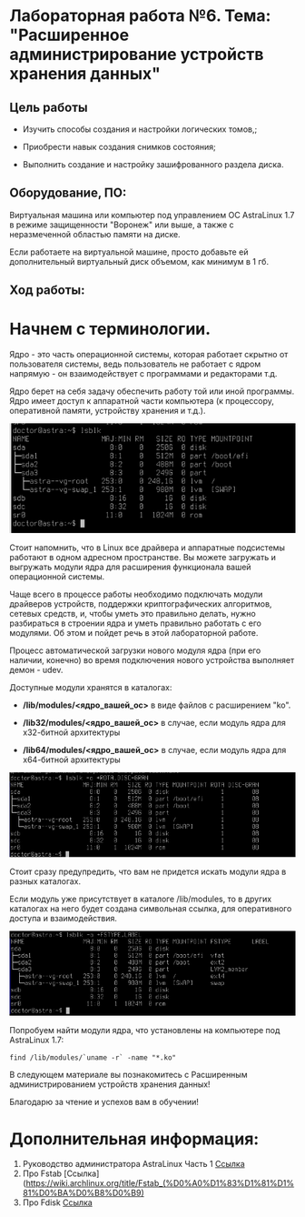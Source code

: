 # Лабораторная работа №6. Тема: "Расширенное администрирование устройств хранения данных"

Цель работы
----------
- Изучить способы cоздания и настройки логических томов,;

- Приобрести навык создания снимков состояния;

- Выполнить создание и настройку зашифрованного раздела диска.

Оборудование, ПО:
----------

Виртуальная машина или компьютер под управлением ОС AstraLinux 1.7 в режиме защищенности "Воронеж" или выше, а также с неразмеченной областью памяти на диске.

Если работаете на виртуальной машине, просто добавьте ей дополнительный виртуальный диск объемом, как минимум в 1 гб.


Ход работы:
----------

# Начнем с терминологии.

Ядро - это часть операционной системы, которая работает скрытно от пользователя системы, ведь пользователь не работает с ядром напрямую - он взаимодействует с программами и редакторами т.д.

Ядро берет на себя задачу обеспечить работу той или иной программы. Ядро имеет доступ к аппаратной части компьютера (к процессору, оперативной памяти, устройству хранения и т.д.).


![Картинка](./Screen1.png)

Стоит напомнить, что в Linux все драйвера и аппаратные подсистемы работают в одном адресном пространстве. Вы можете загружать и выгружать модули ядра для расширения функционала вашей операционной системы.

Чаще всего в процессе работы необходимо подключать модули драйверов устройств, поддержки криптографических алгоритмов, сетевых средств, и, чтобы уметь это правильно делать, нужно разбираться в строении ядра и уметь правильно работать с его модулями. Об этом и пойдет речь в этой лабораторной работе.

Процесс автоматической загрузки нового модуля ядра (при его наличии, конечно) во время подключения нового устройства выполняет демон - udev.

Доступные модули хранятся в каталогах:


-  **/lib/modules/<ядро_вашей_ос>** в виде файлов с расширением "ko".

-  **/lib32/modules/<ядро_вашей_ос>** в случае, если модуль ядра для х32-битной архитектуры

-  **/lib64/modules/<ядро_вашей_ос>** в случае, если модуль ядра для х64-битной архитектуры

![Картинка](./Screen2.png)

Стоит сразу предупредить, что вам не придется искать модули ядра в разных каталогах.

Если модуль уже присутствует в каталоге /lib/modules, то в других каталогах на него будет создана символьная ссылка, для оперативного доступа и взаимодействия.

![Картинка](./Screen3.png)

Попробуем найти модули ядра, что установлены на компьютере под AstraLinux 1.7:

```console
find /lib/modules/`uname -r` -name "*.ko"
```



В следующем материале вы познакомитесь с Расширенным администрированием устройств хранения данных!

Благодарю за чтение и успехов вам в обучении!


# Дополнительная информация:
1) Руководство администратора AstraLinux Часть 1 [Ссылка](https://astralinux.ru/products/astra-linux-special-edition/relizyi/smolensk/dokumentacziya/rukovodstvo-administratora-chast-1-astra-se.pdf)
2) Про Fstab [Ссылка](https://wiki.archlinux.org/title/Fstab_(%D0%A0%D1%83%D1%81%D1%81%D0%BA%D0%B8%D0%B9)
3) Про Fdisk [Ссылка](https://linux-faq.ru/page/komanda-fdisk)
